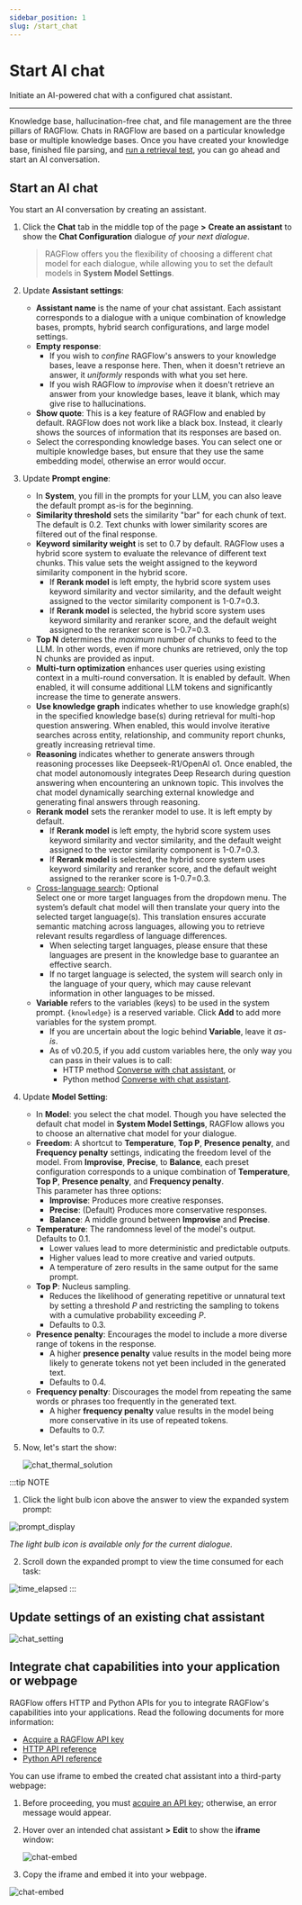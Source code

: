 ```yaml
---
sidebar_position: 1
slug: /start_chat
---
```


# Start AI chat

Initiate an AI-powered chat with a configured chat assistant.

---

Knowledge base, hallucination-free chat, and file management are the three pillars of RAGFlow. Chats in RAGFlow are based on a particular knowledge base or multiple knowledge bases. Once you have created your knowledge base, finished file parsing, and [run a retrieval test](../dataset/run_retrieval_test.md), you can go ahead and start an AI conversation.

## Start an AI chat

You start an AI conversation by creating an assistant.

1. Click the **Chat** tab in the middle top of the page **>** **Create an assistant** to show the **Chat Configuration** dialogue *of your next dialogue*.

   > RAGFlow offers you the flexibility of choosing a different chat model for each dialogue, while allowing you to set the default models in **System Model Settings**.

2. Update **Assistant settings**:

   - **Assistant name** is the name of your chat assistant. Each assistant corresponds to a dialogue with a unique combination of knowledge bases, prompts, hybrid search configurations, and large model settings.
   - **Empty response**:
     - If you wish to *confine* RAGFlow's answers to your knowledge bases, leave a response here. Then, when it doesn't retrieve an answer, it *uniformly* responds with what you set here.
     - If you wish RAGFlow to *improvise* when it doesn't retrieve an answer from your knowledge bases, leave it blank, which may give rise to hallucinations.
   - **Show quote**: This is a key feature of RAGFlow and enabled by default. RAGFlow does not work like a black box. Instead, it clearly shows the sources of information that its responses are based on.
   - Select the corresponding knowledge bases. You can select one or multiple knowledge bases, but ensure that they use the same embedding model, otherwise an error would occur.

3. Update **Prompt engine**:

   - In **System**, you fill in the prompts for your LLM, you can also leave the default prompt as-is for the beginning.
   - **Similarity threshold** sets the similarity "bar" for each chunk of text. The default is 0.2. Text chunks with lower similarity scores are filtered out of the final response.
   - **Keyword similarity weight** is set to 0.7 by default. RAGFlow uses a hybrid score system to evaluate the relevance of different text chunks. This value sets the weight assigned to the keyword similarity component in the hybrid score.
     - If **Rerank model** is left empty, the hybrid score system uses keyword similarity and vector similarity, and the default weight assigned to the vector similarity component is 1-0.7=0.3.
     - If **Rerank model** is selected, the hybrid score system uses keyword similarity and reranker score, and the default weight assigned to the reranker score is 1-0.7=0.3.
   - **Top N** determines the *maximum* number of chunks to feed to the LLM. In other words, even if more chunks are retrieved, only the top N chunks are provided as input.
   - **Multi-turn optimization** enhances user queries using existing context in a multi-round conversation. It is enabled by default. When enabled, it will consume additional LLM tokens and significantly increase the time to generate answers.
   - **Use knowledge graph** indicates whether to use knowledge graph(s) in the specified knowledge base(s) during retrieval for multi-hop question answering. When enabled, this would involve iterative searches across entity, relationship, and community report chunks, greatly increasing retrieval time.
   - **Reasoning** indicates whether to generate answers through reasoning processes like Deepseek-R1/OpenAI o1. Once enabled, the chat model autonomously integrates Deep Research during question answering when encountering an unknown topic. This involves the chat model dynamically searching external knowledge and generating final answers through reasoning.
   - **Rerank model** sets the reranker model to use. It is left empty by default.
     - If **Rerank model** is left empty, the hybrid score system uses keyword similarity and vector similarity, and the default weight assigned to the vector similarity component is 1-0.7=0.3.
     - If **Rerank model** is selected, the hybrid score system uses keyword similarity and reranker score, and the default weight assigned to the reranker score is 1-0.7=0.3.
   - [Cross-language search](../../references/glossary.mdx#cross-language-search): Optional  
     Select one or more target languages from the dropdown menu. The system’s default chat model will then translate your query into the selected target language(s). This translation ensures accurate semantic matching across languages, allowing you to retrieve relevant results regardless of language differences.  
     - When selecting target languages, please ensure that these languages are present in the knowledge base to guarantee an effective search.
     - If no target language is selected, the system will search only in the language of your query, which may cause relevant information in other languages to be missed.
   - **Variable** refers to the variables (keys) to be used in the system prompt. `{knowledge}` is a reserved variable. Click **Add** to add more variables for the system prompt.
      - If you are uncertain about the logic behind **Variable**, leave it *as-is*.
      - As of v0.20.5, if you add custom variables here, the only way you can pass in their values is to call:
         - HTTP method [Converse with chat assistant](../../references/http_api_reference.md#converse-with-chat-assistant), or
         - Python method [Converse with chat assistant](../../references/python_api_reference.md#converse-with-chat-assistant).

4. Update **Model Setting**:

   - In **Model**: you select the chat model. Though you have selected the default chat model in **System Model Settings**, RAGFlow allows you to choose an alternative chat model for your dialogue.
   - **Freedom**: A shortcut to **Temperature**, **Top P**, **Presence penalty**, and **Frequency penalty** settings, indicating the freedom level of the model. From **Improvise**, **Precise**, to **Balance**, each preset configuration corresponds to a unique combination of **Temperature**, **Top P**, **Presence penalty**, and **Frequency penalty**.   
   This parameter has three options:
      - **Improvise**: Produces more creative responses.
      - **Precise**: (Default) Produces more conservative responses.
      - **Balance**: A middle ground between **Improvise** and **Precise**.
   - **Temperature**: The randomness level of the model's output.  
   Defaults to 0.1.
      - Lower values lead to more deterministic and predictable outputs.
      - Higher values lead to more creative and varied outputs.
      - A temperature of zero results in the same output for the same prompt.
   - **Top P**: Nucleus sampling.  
      - Reduces the likelihood of generating repetitive or unnatural text by setting a threshold *P* and restricting the sampling to tokens with a cumulative probability exceeding *P*.
      - Defaults to 0.3.
   - **Presence penalty**: Encourages the model to include a more diverse range of tokens in the response.  
      - A higher **presence penalty** value results in the model being more likely to generate tokens not yet been included in the generated text.
      - Defaults to 0.4.
   - **Frequency penalty**: Discourages the model from repeating the same words or phrases too frequently in the generated text.  
      - A higher **frequency penalty** value results in the model being more conservative in its use of repeated tokens.
      - Defaults to 0.7.

5. Now, let's start the show:

   ![chat_thermal_solution](https://raw.githubusercontent.com/infiniflow/ragflow-docs/main/images/chat_thermal_solution.jpg)

:::tip NOTE

1. Click the light bulb icon above the answer to view the expanded system prompt:

![prompt_display](https://raw.githubusercontent.com/infiniflow/ragflow-docs/main/images/prompt_display.jpg)

   *The light bulb icon is available only for the current dialogue.*

2. Scroll down the expanded prompt to view the time consumed for each task:

![time_elapsed](https://raw.githubusercontent.com/infiniflow/ragflow-docs/main/images/time_elapsed.jpg)
:::

## Update settings of an existing chat assistant

![chat_setting](https://raw.githubusercontent.com/infiniflow/ragflow-docs/main/images/chat_setting.jpg)

## Integrate chat capabilities into your application or webpage

RAGFlow offers HTTP and Python APIs for you to integrate RAGFlow's capabilities into your applications. Read the following documents for more information:

- [Acquire a RAGFlow API key](../../develop/acquire_ragflow_api_key.md)
- [HTTP API reference](../../references/http_api_reference.md)
- [Python API reference](../../references/python_api_reference.md)

You can use iframe to embed the created chat assistant into a third-party webpage:

1. Before proceeding, you must [acquire an API key](../../develop/acquire_ragflow_api_key.md); otherwise, an error message would appear.
2. Hover over an intended chat assistant **>** **Edit** to show the **iframe** window:

   ![chat-embed](https://raw.githubusercontent.com/infiniflow/ragflow-docs/main/images/embed_chat_into_webpage.jpg)

3. Copy the iframe and embed it into your webpage.

![chat-embed](https://raw.githubusercontent.com/infiniflow/ragflow-docs/main/images/embedded_chat_app.jpg)
